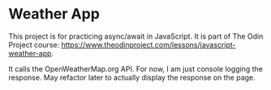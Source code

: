 # Weather App

This project is for practicing async/await in JavaScript. It is part of The Odin Project course: https://www.theodinproject.com/lessons/javascript-weather-app.

It calls the OpenWeatherMap.org API. For now, I am just console logging the response. May refactor later to actually display the response on the page.